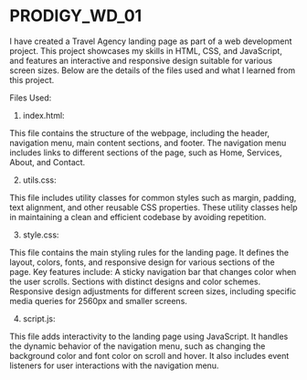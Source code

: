 # PRODIGY_WD_01
 
I have created a Travel Agency landing page as part of a web development project. This project showcases my skills in HTML, CSS, and JavaScript, and features an interactive and responsive design suitable for various screen sizes. Below are the details of the files used and what I learned from this project.

Files Used:
1. index.html:

This file contains the structure of the webpage, including the header, navigation menu, main content sections, and footer.
The navigation menu includes links to different sections of the page, such as Home, Services, About, and Contact.

2. utils.css:

This file includes utility classes for common styles such as margin, padding, text alignment, and other reusable CSS properties.
These utility classes help in maintaining a clean and efficient codebase by avoiding repetition.

3. style.css:

This file contains the main styling rules for the landing page.
It defines the layout, colors, fonts, and responsive design for various sections of the page.
Key features include:
A sticky navigation bar that changes color when the user scrolls.
Sections with distinct designs and color schemes.
Responsive design adjustments for different screen sizes, including specific media queries for 2560px and smaller screens.

4. script.js:

This file adds interactivity to the landing page using JavaScript.
It handles the dynamic behavior of the navigation menu, such as changing the background color and font color on scroll and hover.
It also includes event listeners for user interactions with the navigation menu.
